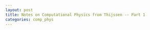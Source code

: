 ```yaml
---
layout: post
title: Notes on Computational Physics from Thijssen -- Part 1
categories: comp_phys
---
```

